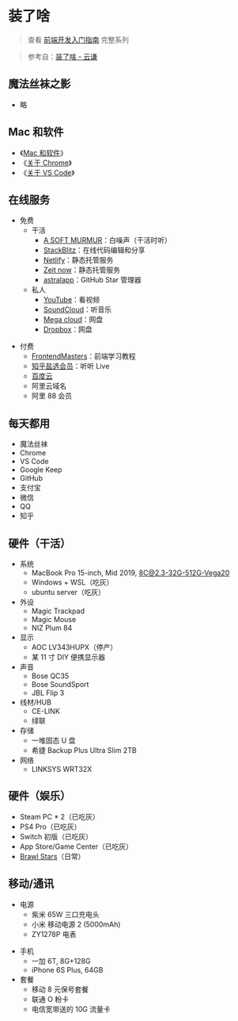 # 装了啥

> 查看 [前端开发入门指南](./fe-development-cookbook.md) 完整系列

> 参考自：[装了啥 - 云谦](https://github.com/sorrycc/awesome-tools)

## 魔法丝袜之影

- 略

## Mac 和软件

- 《[Mac 和软件](./mac.md)》
- 《[关于 Chrome](./chrome.md)》
- 《[关于 VS Code](./vscode.md)》

## 在线服务

- 免费
  - 干活
    - [A SOFT MURMUR](https://asoftmurmur.com/)：白噪声（干活时听）
    - [StackBlitz](http://stackblitz.com/)：在线代码编辑和分享
    - [Netlify](https://www.netlify.com/)：静态托管服务
    - [Zeit now](https://zeit.co/)：静态托管服务
    - [astralapp](https://app.astralapp.com/dashboard)：GitHub Star 管理器
  - 私人
    - [YouTube](https://www.youtube.com/)：看视频
    - [SoundCloud](https://soundcloud.com/)：听音乐
    - [Mega cloud](https://mega.nz/)：网盘
    - [Dropbox](https://www.dropbox.com/)：网盘

* 付费
  - [FrontendMasters](https://frontendmasters.com/)：前端学习教程
  - [知乎盐选会员](https://www.zhihu.com/xen/market/vip-privileges)：听听 Live
  - [百度云](https://pan.baidu.com/)
  - 阿里云域名
  - 阿里 88 会员

## 每天都用

- 魔法丝袜
- Chrome
- VS Code
- Google Keep
- GitHub
- 支付宝
- 微信
- QQ
- 知乎

## 硬件（干活）

- 系统
  - MacBook Pro 15-inch, Mid 2019, 8C@2.3-32G-512G-Vega20
  - Windows + WSL（吃灰）
  - ubuntu server（吃灰）
- 外设
  - Magic Trackpad
  - Magic Mouse
  - NIZ Plum 84
- 显示
  - AOC LV343HUPX（停产）
  - 某 11 寸 DIY 便携显示器
- 声音
  - Bose QC35
  - Bose SoundSport
  - JBL Flip 3
- 线材/HUB
  - CE-LINK
  - 绿联
- 存储
  - 一堆固态 U 盘
  - 希捷 Backup Plus Ultra Slim 2TB
- 网络
  - LINKSYS WRT32X

## 硬件（娱乐）

- Steam PC \* 2（已吃灰）
- PS4 Pro（已吃灰）
- Switch 初版（已吃灰）
- App Store/Game Center（已吃灰）
- [Brawl Stars](https://supercell.com/en/games/brawlstars/)（日常）

## 移动/通讯

- 电源
  - 紫米 65W 三口充电头
  - 小米 移动电源 2 (5000mAh)
  - ZY1278P 电表

* 手机
  - 一加 6T, 8G+128G
  - iPhone 6S Plus, 64GB
* 套餐
  - 移动 8 元保号套餐
  - 联通 O 粉卡
  - 电信宽带送的 10G 流量卡
